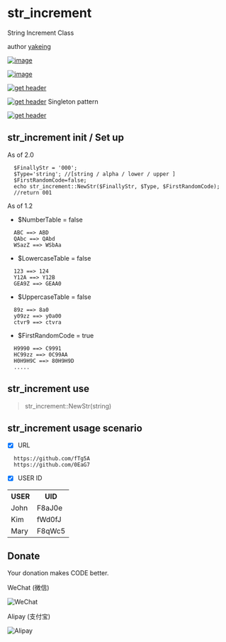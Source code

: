 # str_increment

String Increment Class

author [yakeing](http://weibo.com/yakeing)

[![image](https://oauth.applinzi.com/SvgLabel/4D4D4D/License/F66000/MPL2.0/image.svg)](https://github.com/yakeing/fsockopen/blob/master/LICENSE)

[![image](https://oauth.applinzi.com/SvgLabel/4D4D4D/Language/007EC6/PHP/image.svg)](https://github.com/yakeing/str_increment)

[![get header](https://oauth.applinzi.com/SvgLabel/4D4D4D/Version/97CA00/1.0/image.svg)](https://github.com/yakeing/str_increment/tree/master/version1.0)

[![get header](https://oauth.applinzi.com/SvgLabel/4D4D4D/Version/97CA00/1.1/image.svg)](https://github.com/yakeing/str_increment/tree/master/version1.1) Singleton pattern

[![get header](https://oauth.applinzi.com/SvgLabel/4D4D4D/Version/97CA00/2.0/image.svg)](https://github.com/yakeing/str_increment/tree/master/version2.0)

str_increment init / Set up
---

As of 2.0
~~~
  $FinallyStr = '000';
  $Type='string'; //[string / alpha / lower / upper ]
  $FirstRandomCode=false;
  echo str_increment::NewStr($FinallyStr, $Type, $FirstRandomCode);
  //return 001
~~~

As of 1.2
- $NumberTable = false

~~~
  ABC ==> ABD
  QAbc ==> QAbd
  WSazZ ==> WSbAa
~~~

- $LowercaseTable = false

~~~
  123 ==> 124
  Y12A ==> Y12B
  GEA9Z ==> GEAA0
~~~

- $UppercaseTable = false

~~~
  89z ==> 8a0
  y09zz ==> y0a00
  ctvr9 ==> ctvra
~~~

- $FirstRandomCode = true

~~~
  H9990 ==> C9991
  HC99zz ==> 0C99AA
  H0H9H9C ==> 80H9H9D
  .....
~~~

str_increment use
---

> str_increment::NewStr(string)

str_increment usage scenario
---

- [x] URL
~~~
  https://github.com/fTg5A
  https://github.com/0EaG7
~~~

- [x] USER ID
<table>
    <tr><th>USER</th><th>UID</th></tr>
    <tr><td>John</td><td>F8aJ0e</td></tr>
    <tr><td>Kim</td><td>fWd0fJ</td></tr>
    <tr><td>Mary</td><td>F8qWc5</td></tr>
</table>


Donate
---
Your donation makes CODE better.

 WeChat (微信)
 
 ![WeChat](https://oauth.applinzi.com/QrCode/230/WeChat/H/0/FFFFFF/000000/wxp%3a%7C%7Cf2f0SOGAUjQ1ALzigoyN7nW8tK68D2oeU3YO/image.png)

 Alipay (支付宝)

 ![Alipay](https://oauth.applinzi.com/QrCode/230/Alipay/H/0/FFFFFF/000000/HTTPS%3a%7C%7CQR.ALIPAY.COM%7CTSX082709YGHVXYUQCWKD6/image.png)
 
